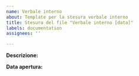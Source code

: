 ```yaml
---
name: Verbale interno
about: Template per la stesura verbale interno
title: Stesura del file "Verbale interno [data]"
labels: documentation
assignees: ''

---
```


**Descrizione:**

**Data apertura:**
